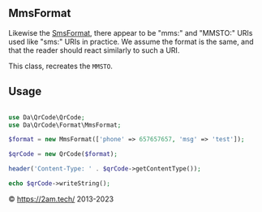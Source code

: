 MmsFormat
---------

Likewise the [SmsFormat](sms.md), there appear to be "mms:" and "MMSTO:" URIs used like "sms:" URIs in practice. We 
assume the format is the same, and that the reader should react similarly to such a URI.

This class, recreates the `MMSTO`.

Usage
-----

```php 

use Da\QrCode\QrCode;
use Da\QrCode\Format\MmsFormat; 

$format = new MmsFormat(['phone' => 657657657, 'msg' => 'test']);

$qrCode = new QrCode($format);

header('Content-Type: ' . $qrCode->getContentType());

echo $qrCode->writeString();

```

© https://2am.tech/ 2013-2023
